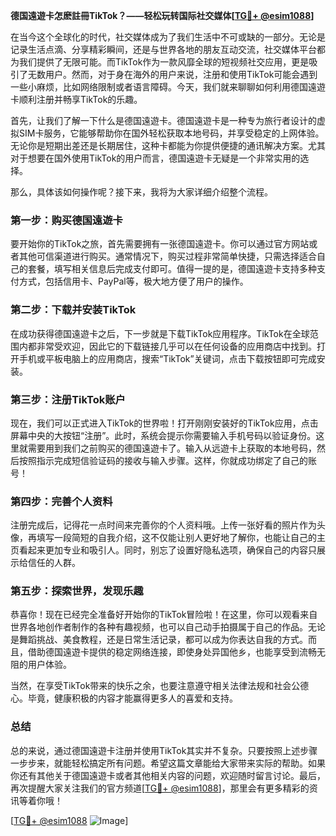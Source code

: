 **德国遠遊卡怎麽註冊TikTok？——轻松玩转国际社交媒体[[TG💪+ @esim1088](https://t.me/s/esim1088)]**

在当今这个全球化的时代，社交媒体成为了我们生活中不可或缺的一部分。无论是记录生活点滴、分享精彩瞬间，还是与世界各地的朋友互动交流，社交媒体平台都为我们提供了无限可能。而TikTok作为一款风靡全球的短视频社交应用，更是吸引了无数用户。然而，对于身在海外的用户来说，注册和使用TikTok可能会遇到一些小麻烦，比如网络限制或者语言障碍。今天，我们就来聊聊如何利用德国遠遊卡顺利注册并畅享TikTok的乐趣。

首先，让我们了解一下什么是德国遠遊卡。德国遠遊卡是一种专为旅行者设计的虚拟SIM卡服务，它能够帮助你在国外轻松获取本地号码，并享受稳定的上网体验。无论你是短期出差还是长期居住，这种卡都能为你提供便捷的通讯解决方案。尤其对于想要在国外使用TikTok的用户而言，德国遠遊卡无疑是一个非常实用的选择。

那么，具体该如何操作呢？接下来，我将为大家详细介绍整个流程。

### **第一步：购买德国遠遊卡**
要开始你的TikTok之旅，首先需要拥有一张德国遠遊卡。你可以通过官方网站或者其他可信渠道进行购买。通常情况下，购买过程非常简单快捷，只需选择适合自己的套餐，填写相关信息后完成支付即可。值得一提的是，德国遠遊卡支持多种支付方式，包括信用卡、PayPal等，极大地方便了用户的操作。

### **第二步：下载并安装TikTok**
在成功获得德国遠遊卡之后，下一步就是下载TikTok应用程序。TikTok在全球范围内都非常受欢迎，因此它的下载链接几乎可以在任何设备的应用商店中找到。打开手机或平板电脑上的应用商店，搜索“TikTok”关键词，点击下载按钮即可完成安装。

### **第三步：注册TikTok账户**
现在，我们可以正式进入TikTok的世界啦！打开刚刚安装好的TikTok应用，点击屏幕中央的大按钮“注册”。此时，系统会提示你需要输入手机号码以验证身份。这里就需要用到我们之前购买的德国遠遊卡了。输入从远遊卡上获取的本地号码，然后按照指示完成短信验证码的接收与输入步骤。这样，你就成功绑定了自己的账号！

### **第四步：完善个人资料**
注册完成后，记得花一点时间来完善你的个人资料哦。上传一张好看的照片作为头像，再填写一段简短的自我介绍，这不仅能让别人更好地了解你，也能让自己的主页看起来更加专业和吸引人。同时，别忘了设置好隐私选项，确保自己的内容只展示给信任的人群。

### **第五步：探索世界，发现乐趣**
恭喜你！现在已经完全准备好开始你的TikTok冒险啦！在这里，你可以观看来自世界各地创作者制作的各种有趣视频，也可以自己动手拍摄属于自己的作品。无论是舞蹈挑战、美食教程，还是日常生活记录，都可以成为你表达自我的方式。而且，借助德国遠遊卡提供的稳定网络连接，即使身处异国他乡，也能享受到流畅无阻的用户体验。

当然，在享受TikTok带来的快乐之余，也要注意遵守相关法律法规和社会公德心。毕竟，健康积极的内容才能赢得更多人的喜爱和支持。

### **总结**
总的来说，通过德国遠遊卡注册并使用TikTok其实并不复杂。只要按照上述步骤一步步来，就能轻松搞定所有问题。希望这篇文章能给大家带来实际的帮助。如果你还有其他关于德国遠遊卡或者其他相关内容的问题，欢迎随时留言讨论。最后，再次提醒大家关注我们的官方频道[[TG💪+ @esim1088](https://t.me/s/esim1088)]，那里会有更多精彩的资讯等着你哦！

[[TG💪+ @esim1088](https://t.me/s/esim1088) ![Image](https://i.postimg.cc/4NQfJmqS/Snipaste-2025-05-13-00-14-12.png)]